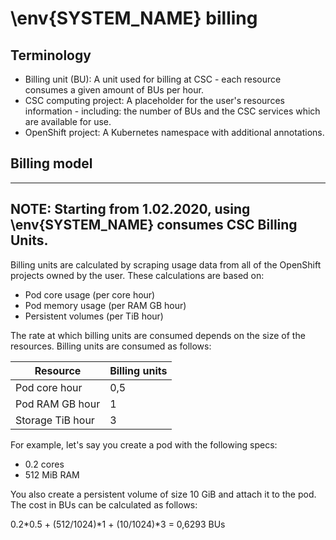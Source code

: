 # \env{SYSTEM_NAME} billing

## Terminology

* Billing unit (BU): A unit used for billing at CSC - each resource consumes a given amount of BUs per hour.
* CSC computing project: A placeholder for the user's resources information - including: the number of BUs and the CSC 
services which are available for use.
* OpenShift project: A Kubernetes namespace with additional annotations.

## Billing model

------------------------------------------------------------------------------------------------------------------------
**NOTE**: Starting from 1.02.2020, using \env{SYSTEM_NAME} consumes **CSC Billing Units**.
------------------------------------------------------------------------------------------------------------------------


Billing units are calculated by scraping usage data from all of the OpenShift projects owned by the user. 
These calculations are based on:

* Pod core usage (per core hour)
* Pod memory usage (per RAM GB hour)
* Persistent volumes (per TiB hour)

The rate at which billing units are consumed depends on the size of the
resources. Billing units are consumed as follows:

| Resource         | Billing units |
|------------------|---------------|
| Pod core hour    | 0,5           |
| Pod RAM GB hour  | 1             |
| Storage TiB hour | 3             |

For example, let's say you create a pod with the following specs:

* 0.2 cores
* 512 MiB RAM

You also create a persistent volume of size 10 GiB and attach it to the pod. The
cost in BUs can be calculated as follows:

0.2*0.5 + (512/1024)*1 + (10/1024)*3 = 0,6293 BUs
